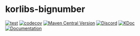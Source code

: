 # korlibs-bignumber

<!-- BADGES -->
[![test](https://github.com/korlibs/korlibs-bignumber/actions/workflows/TEST.yml/badge.svg)](https://github.com/korlibs/korlibs-bignumber/actions/workflows/TEST.yml)
[![codecov](https://codecov.io/gh/korlibs/korlibs-bignumber/graph/badge.svg)](https://codecov.io/gh/korlibs/korlibs-bignumber)
[![Maven Central Version](https://img.shields.io/maven-central/v/com.soywiz/korlibs-bignumber)](https://central.sonatype.com/artifact/com.soywiz/korlibs-bignumber)
[![Discord](https://img.shields.io/discord/728582275884908604?logo=discord&label=Discord)](https://discord.korge.org/)
[![KDoc](https://img.shields.io/badge/docs-kdoc-blue)](https://korlibs.github.io/korlibs-bignumber/)
[![Documentation](https://img.shields.io/badge/docs-documentation-purple)](https://docs.korge.org/bignumber/)
<!-- /BADGES -->
